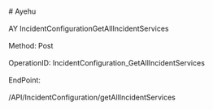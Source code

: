 <br>#     Ayehu</br>
<br>AY IncidentConfigurationGetAllIncidentServices</br>
<br>Method: Post</br>
<br>OperationID: IncidentConfiguration_GetAllIncidentServices</br>
<br>EndPoint:</br>
<br>/API/IncidentConfiguration/getAllIncidentServices</br>
